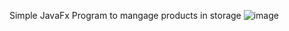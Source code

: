 Simple JavaFx Program to mangage products in storage
![image](https://github.com/ShyYigII/In-and-Out-Product/assets/161327831/ddc5014c-3a4d-4d9f-8899-513247aad070)
